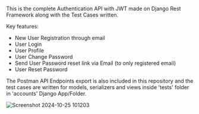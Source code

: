 This is the complete Authentication API with JWT made on Django Rest Framework along with the Test Cases written.

Key features:
- New User Registration through email
- User Login
- User Profile
- User Change Password
- Send User Password reset link via Email (to only registered email)
- User Reset Password

The Postman API Endpoints export is also included in this repository and the test cases are written for models, serializers and views inside 'tests' folder in 'accounts' Django App/Folder.

![Screenshot 2024-10-25 101203](https://github.com/user-attachments/assets/6d3942fc-6936-4b6c-a014-94112dafb6b5)

